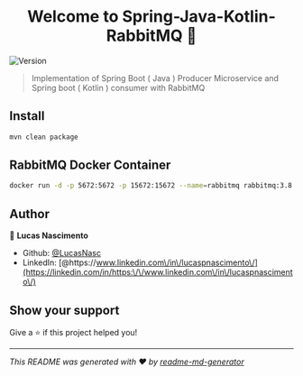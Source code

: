 <h1 align="center">Welcome to Spring-Java-Kotlin-RabbitMQ 👋</h1>
<p>
  <img alt="Version" src="https://img.shields.io/badge/version-0.0.1-blue.svg?cacheSeconds=2592000" />
</p>

> Implementation of Spring Boot ( Java )  Producer Microservice and Spring boot ( Kotlin )  consumer  with RabbitMQ

## Install

```sh
mvn clean package
```
  
## RabbitMQ Docker Container

```sh
docker run -d -p 5672:5672 -p 15672:15672 --name=rabbitmq rabbitmq:3.8.3-management
```

## Author

👤 **Lucas Nascimento**

* Github: [@LucasNasc](https://github.com/LucasNasc)
* LinkedIn: [@https:\/\/www.linkedin.com\/in\/lucaspnascimento\/](https://linkedin.com/in/https:\/\/www.linkedin.com\/in\/lucaspnascimento\/)

## Show your support

Give a ⭐️ if this project helped you!

***
_This README was generated with ❤️ by [readme-md-generator](https://github.com/kefranabg/readme-md-generator)_
